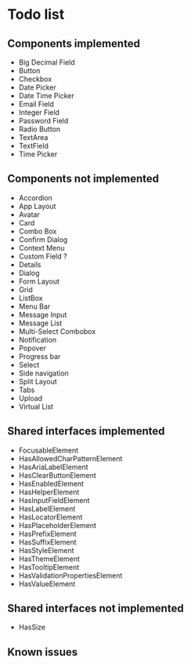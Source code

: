 # Todo list

## Components implemented

- Big Decimal Field
- Button
- Checkbox
- Date Picker
- Date Time Picker
- Email Field
- Integer Field
- Password Field
- Radio Button
- TextArea
- TextField
- Time Picker

## Components not implemented

- Accordion
- App Layout
- Avatar
- Card
- Combo Box
- Confirm Dialog
- Context Menu
- Custom Field ?
- Details
- Dialog
- Form Layout
- Grid
- ListBox
- Menu Bar
- Message Input
- Message List
- Multi-Select Combobox
- Notification
- Popover
- Progress bar
- Select
- Side navigation
- Split Layout
- Tabs
- Upload
- Virtual List

## Shared interfaces implemented

- FocusableElement
- HasAllowedCharPatternElement
- HasAriaLabelElement
- HasClearButtonElement
- HasEnabledElement
- HasHelperElement
- HasInputFieldElement
- HasLabelElement
- HasLocatorElement
- HasPlaceholderElement
- HasPrefixElement
- HasSuffixElement
- HasStyleElement
- HasThemeElement
- HasTooltipElement
- HasValidationPropertiesElement
- HasValueElement

## Shared interfaces not implemented

- HasSize

## Known issues